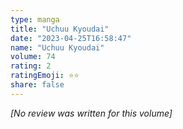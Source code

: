 ```yaml
---
type: manga
title: "Uchuu Kyoudai"
date: "2023-04-25T16:58:47"
name: "Uchuu Kyoudai"
volume: 74
rating: 2
ratingEmoji: ⭐️⭐️
share: false
---
```


*[No review was written for this volume]*
